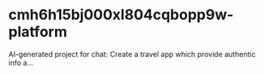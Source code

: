 # cmh6h15bj000xl804cqbopp9w-platform
AI-generated project for chat: Create a travel app which provide authentic info a...
